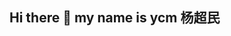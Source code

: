 ## Hi there 👋  my name is ycm 杨超民

<!--
**moheng391/moheng391** is a ✨ _special_ ✨ repository because its `README.md` (this file) appears on your GitHub profile.

Here are some ideas to get you started:

- 🔭 I’m currently working on programming studying
- 🌱 I’m currently learning Python
- 📫 How to reach me: moheng391@gmail.com

##1. 自我介绍：
* 兴趣爱好：喜欢打篮球和跑步，以及看一些小说
* 学习情况：编程语言主要掌握C以及python，目前正在学习多模态知识图谱的相关知识

